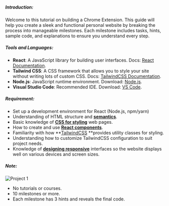 ##### Introduction:

Welcome to this tutorial on building a Chrome Extension. This guide will help you create a sleek and functional personal website by breaking the process into manageable milestones. Each milestone includes tasks, hints, sample code, and explanations to ensure you understand every step.

##### Tools and Languages:

* **React**: A JavaScript library for building user interfaces. Docs: [React Documentation](https://react.dev/).
* **Tailwind CSS**: A CSS framework that allows you to style your site without writing lots of custom CSS. Docs: [TailwindCSS Documentation](https://tailwindcss.com/docs/installation).
* **Node.js**: JavaScript runtime environment. Download: [Node.js](Node.js).
* **Visual Studio Code**: Recommended IDE. Download: [VS Code](https://code.visualstudio.com/download).

##### Requirement:

* Set up a development environment for React (Node.js, npm/yarn)
* Understanding of HTML structure and **[semantics](https://www.w3schools.com/html/html5_semantic_elements.asp)**.
* Basic knowledge of **[CSS for styling](https://www.w3schools.com/css/default.asp)** web pages.
* How to create and use **[React components](https://legacy.reactjs.org/docs/components-and-props.html)**.
* Familiarity with how **[TailwindCSS](https://tailwindcss.com/docs/utility-first) **provides utility classes for styling.
* Understanding how to customize TailwindCSS configuration to suit project needs.
* Knowledge of **[designing responsive](https://www.w3schools.com/css/css_rwd_intro.asp)** interfaces so the website displays well on various devices and screen sizes.

##### Note:

![Project 1](/project-1.png "title")

* No tutorials or courses.
* 10 milestones or more.
* Each milestone has 3 hints and reveals the final code.
